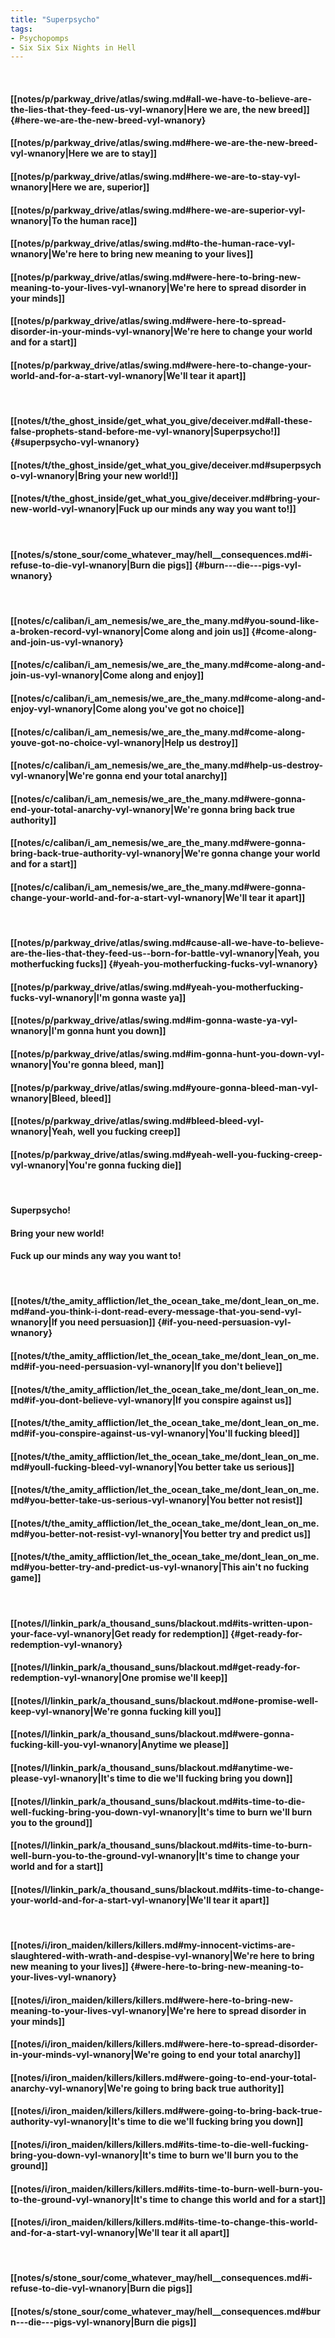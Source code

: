 ```yaml
---
title: "Superpsycho"
tags:
- Psychopomps
- Six Six Six Nights in Hell
---
```

&nbsp;
#### [[notes/p/parkway_drive/atlas/swing.md#all-we-have-to-believe-are-the-lies-that-they-feed-us-vyl-wnanory|Here we are, the new breed]] {#here-we-are-the-new-breed-vyl-wnanory}
#### [[notes/p/parkway_drive/atlas/swing.md#here-we-are-the-new-breed-vyl-wnanory|Here we are to stay]]
#### [[notes/p/parkway_drive/atlas/swing.md#here-we-are-to-stay-vyl-wnanory|Here we are, superior]]
#### [[notes/p/parkway_drive/atlas/swing.md#here-we-are-superior-vyl-wnanory|To the human race]]
#### [[notes/p/parkway_drive/atlas/swing.md#to-the-human-race-vyl-wnanory|We're here to bring new meaning to your lives]]
#### [[notes/p/parkway_drive/atlas/swing.md#were-here-to-bring-new-meaning-to-your-lives-vyl-wnanory|We're here to spread disorder in your minds]]
#### [[notes/p/parkway_drive/atlas/swing.md#were-here-to-spread-disorder-in-your-minds-vyl-wnanory|We're here to change your world and for a start]]
#### [[notes/p/parkway_drive/atlas/swing.md#were-here-to-change-your-world-and-for-a-start-vyl-wnanory|We'll tear it apart]]
&nbsp;
#### [[notes/t/the_ghost_inside/get_what_you_give/deceiver.md#all-these-false-prophets-stand-before-me-vyl-wnanory|Superpsycho!]] {#superpsycho-vyl-wnanory}
#### [[notes/t/the_ghost_inside/get_what_you_give/deceiver.md#superpsycho-vyl-wnanory|Bring your new world!]]
#### [[notes/t/the_ghost_inside/get_what_you_give/deceiver.md#bring-your-new-world-vyl-wnanory|Fuck up our minds any way you want to!]]
&nbsp;
#### [[notes/s/stone_sour/come_whatever_may/hell__consequences.md#i-refuse-to-die-vyl-wnanory|Burn   die   pigs]] {#burn---die---pigs-vyl-wnanory}
&nbsp;
#### [[notes/c/caliban/i_am_nemesis/we_are_the_many.md#you-sound-like-a-broken-record-vyl-wnanory|Come along and join us]] {#come-along-and-join-us-vyl-wnanory}
#### [[notes/c/caliban/i_am_nemesis/we_are_the_many.md#come-along-and-join-us-vyl-wnanory|Come along and enjoy]]
#### [[notes/c/caliban/i_am_nemesis/we_are_the_many.md#come-along-and-enjoy-vyl-wnanory|Come along you've got no choice]]
#### [[notes/c/caliban/i_am_nemesis/we_are_the_many.md#come-along-youve-got-no-choice-vyl-wnanory|Help us destroy]]
#### [[notes/c/caliban/i_am_nemesis/we_are_the_many.md#help-us-destroy-vyl-wnanory|We're gonna end your total anarchy]]
#### [[notes/c/caliban/i_am_nemesis/we_are_the_many.md#were-gonna-end-your-total-anarchy-vyl-wnanory|We're gonna bring back true authority]]
#### [[notes/c/caliban/i_am_nemesis/we_are_the_many.md#were-gonna-bring-back-true-authority-vyl-wnanory|We're gonna change your world and for a start]]
#### [[notes/c/caliban/i_am_nemesis/we_are_the_many.md#were-gonna-change-your-world-and-for-a-start-vyl-wnanory|We'll tear it apart]]
&nbsp;
#### [[notes/p/parkway_drive/atlas/swing.md#cause-all-we-have-to-believe-are-the-lies-that-they-feed-us--born-for-battle-vyl-wnanory|Yeah, you motherfucking fucks]] {#yeah-you-motherfucking-fucks-vyl-wnanory}
#### [[notes/p/parkway_drive/atlas/swing.md#yeah-you-motherfucking-fucks-vyl-wnanory|I'm gonna waste ya]]
#### [[notes/p/parkway_drive/atlas/swing.md#im-gonna-waste-ya-vyl-wnanory|I'm gonna hunt you down]]
#### [[notes/p/parkway_drive/atlas/swing.md#im-gonna-hunt-you-down-vyl-wnanory|You're gonna bleed, man]]
#### [[notes/p/parkway_drive/atlas/swing.md#youre-gonna-bleed-man-vyl-wnanory|Bleed, bleed]]
#### [[notes/p/parkway_drive/atlas/swing.md#bleed-bleed-vyl-wnanory|Yeah, well you fucking creep]]
#### [[notes/p/parkway_drive/atlas/swing.md#yeah-well-you-fucking-creep-vyl-wnanory|You're gonna fucking die]]
&nbsp;
#### Superpsycho!
#### Bring your new world!
#### Fuck up our minds any way you want to!
&nbsp;
#### [[notes/t/the_amity_affliction/let_the_ocean_take_me/dont_lean_on_me.md#and-you-think-i-dont-read-every-message-that-you-send-vyl-wnanory|If you need persuasion]] {#if-you-need-persuasion-vyl-wnanory}
#### [[notes/t/the_amity_affliction/let_the_ocean_take_me/dont_lean_on_me.md#if-you-need-persuasion-vyl-wnanory|If you don't believe]]
#### [[notes/t/the_amity_affliction/let_the_ocean_take_me/dont_lean_on_me.md#if-you-dont-believe-vyl-wnanory|If you conspire against us]]
#### [[notes/t/the_amity_affliction/let_the_ocean_take_me/dont_lean_on_me.md#if-you-conspire-against-us-vyl-wnanory|You'll fucking bleed]]
#### [[notes/t/the_amity_affliction/let_the_ocean_take_me/dont_lean_on_me.md#youll-fucking-bleed-vyl-wnanory|You better take us serious]]
#### [[notes/t/the_amity_affliction/let_the_ocean_take_me/dont_lean_on_me.md#you-better-take-us-serious-vyl-wnanory|You better not resist]]
#### [[notes/t/the_amity_affliction/let_the_ocean_take_me/dont_lean_on_me.md#you-better-not-resist-vyl-wnanory|You better try and predict us]]
#### [[notes/t/the_amity_affliction/let_the_ocean_take_me/dont_lean_on_me.md#you-better-try-and-predict-us-vyl-wnanory|This ain't no fucking game]]
&nbsp;
#### [[notes/l/linkin_park/a_thousand_suns/blackout.md#its-written-upon-your-face-vyl-wnanory|Get ready for redemption]] {#get-ready-for-redemption-vyl-wnanory}
#### [[notes/l/linkin_park/a_thousand_suns/blackout.md#get-ready-for-redemption-vyl-wnanory|One promise we'll keep]]
#### [[notes/l/linkin_park/a_thousand_suns/blackout.md#one-promise-well-keep-vyl-wnanory|We're gonna fucking kill you]]
#### [[notes/l/linkin_park/a_thousand_suns/blackout.md#were-gonna-fucking-kill-you-vyl-wnanory|Anytime we please]]
#### [[notes/l/linkin_park/a_thousand_suns/blackout.md#anytime-we-please-vyl-wnanory|It's time to die we'll fucking bring you down]]
#### [[notes/l/linkin_park/a_thousand_suns/blackout.md#its-time-to-die-well-fucking-bring-you-down-vyl-wnanory|It's time to burn we'll burn you to the ground]]
#### [[notes/l/linkin_park/a_thousand_suns/blackout.md#its-time-to-burn-well-burn-you-to-the-ground-vyl-wnanory|It's time to change your world and for a start]]
#### [[notes/l/linkin_park/a_thousand_suns/blackout.md#its-time-to-change-your-world-and-for-a-start-vyl-wnanory|We'll tear it apart]]
&nbsp;
#### [[notes/i/iron_maiden/killers/killers.md#my-innocent-victims-are-slaughtered-with-wrath-and-despise-vyl-wnanory|We're here to bring new meaning to your lives]] {#were-here-to-bring-new-meaning-to-your-lives-vyl-wnanory}
#### [[notes/i/iron_maiden/killers/killers.md#were-here-to-bring-new-meaning-to-your-lives-vyl-wnanory|We're here to spread disorder in your minds]]
#### [[notes/i/iron_maiden/killers/killers.md#were-here-to-spread-disorder-in-your-minds-vyl-wnanory|We're going to end your total anarchy]]
#### [[notes/i/iron_maiden/killers/killers.md#were-going-to-end-your-total-anarchy-vyl-wnanory|We're going to bring back true authority]]
#### [[notes/i/iron_maiden/killers/killers.md#were-going-to-bring-back-true-authority-vyl-wnanory|It's time to die we'll fucking bring you down]]
#### [[notes/i/iron_maiden/killers/killers.md#its-time-to-die-well-fucking-bring-you-down-vyl-wnanory|It's time to burn we'll burn you to the ground]]
#### [[notes/i/iron_maiden/killers/killers.md#its-time-to-burn-well-burn-you-to-the-ground-vyl-wnanory|It's time to change this world and for a start]]
#### [[notes/i/iron_maiden/killers/killers.md#its-time-to-change-this-world-and-for-a-start-vyl-wnanory|We'll tear it all apart]]
&nbsp;
#### [[notes/s/stone_sour/come_whatever_may/hell__consequences.md#i-refuse-to-die-vyl-wnanory|Burn   die   pigs]]
#### [[notes/s/stone_sour/come_whatever_may/hell__consequences.md#burn---die---pigs-vyl-wnanory|Burn   die   pigs]]
